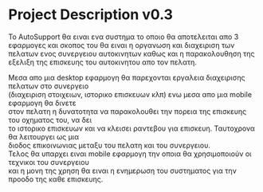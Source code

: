# Project Description v0.3

Το AutoSupport θα ειναι ενα συστημα το οποιο θα αποτελειται απο 3 εφαρμογες
και σκοπος του θα ειναι η οργανωση και διαχειριση των πελατων ενος
συνεργειου αυτοκινητων καθως και η παρακολουθηση της εξελιξη της επισκευης
του αυτοκινητου απο τον πελατη.

Μεσα απο μια desktop εφαρμογη θα παρεχονται εργαλεια διαχειρισης πελατων στο συνεργειο  
(διαχειριση στοιχειων, ιστορικο επισκευων κλπ) ενω μεσα απο μια mobile εφαρμογη θα δινετε  
στον πελατη η δυνατοτητα να παρακολουθει την πορεια της επισκευης του οχηματος του, να δει  
το ιστορικο επισκευων και να κλεισει ραντεβου για επισκευη. Ταυτοχρονα θα λειτουργει ως μια  
διοδος επικοινωνιας μεταξυ του πελατη και του συνεργειου.  
Τελος θα υπαρχει ειναι mobile εφαρμογη την οποια θα χρησιμοποιούν οι τεχνικοι του συνεργειου  
και η μονη της χρηση θα ειναι η ενημερωση του συστηματος για την προοδο της καθε επισκευης.  
 
